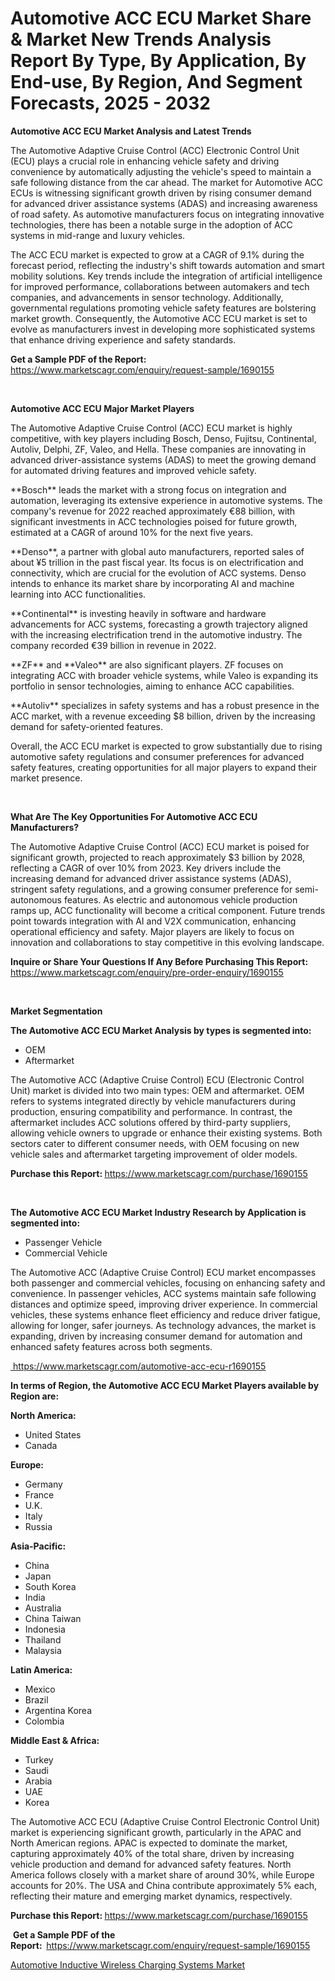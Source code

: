 <p><h1>Automotive ACC ECU Market Share & Market New Trends Analysis Report By Type, By Application, By End-use, By Region, And Segment Forecasts, 2025 - 2032</h1></p><p><strong>Automotive ACC ECU Market Analysis and Latest Trends</strong></p>
<p><p>The Automotive Adaptive Cruise Control (ACC) Electronic Control Unit (ECU) plays a crucial role in enhancing vehicle safety and driving convenience by automatically adjusting the vehicle's speed to maintain a safe following distance from the car ahead. The market for Automotive ACC ECUs is witnessing significant growth driven by rising consumer demand for advanced driver assistance systems (ADAS) and increasing awareness of road safety. As automotive manufacturers focus on integrating innovative technologies, there has been a notable surge in the adoption of ACC systems in mid-range and luxury vehicles.</p><p>The ACC ECU market is expected to grow at a CAGR of 9.1% during the forecast period, reflecting the industry's shift towards automation and smart mobility solutions. Key trends include the integration of artificial intelligence for improved performance, collaborations between automakers and tech companies, and advancements in sensor technology. Additionally, governmental regulations promoting vehicle safety features are bolstering market growth. Consequently, the Automotive ACC ECU market is set to evolve as manufacturers invest in developing more sophisticated systems that enhance driving experience and safety standards.</p></p>
<p><strong>Get a Sample PDF of the Report:&nbsp;</strong> <a href="https://www.marketscagr.com/enquiry/request-sample/1690155?utm_campaign=2635&utm_medium=2&utm_source=Github&utm_content=ia&utm_term=26032025&utm_id=automotive-acc-ecu">https://www.marketscagr.com/enquiry/request-sample/1690155</a></p>
<p>&nbsp;</p>
<p><strong>Automotive ACC ECU Major Market Players</strong></p>
<p><p>The Automotive Adaptive Cruise Control (ACC) ECU market is highly competitive, with key players including Bosch, Denso, Fujitsu, Continental, Autoliv, Delphi, ZF, Valeo, and Hella. These companies are innovating in advanced driver-assistance systems (ADAS) to meet the growing demand for automated driving features and improved vehicle safety.</p><p>**Bosch** leads the market with a strong focus on integration and automation, leveraging its extensive experience in automotive systems. The company's revenue for 2022 reached approximately €88 billion, with significant investments in ACC technologies poised for future growth, estimated at a CAGR of around 10% for the next five years.</p><p>**Denso**, a partner with global auto manufacturers, reported sales of about ¥5 trillion in the past fiscal year. Its focus is on electrification and connectivity, which are crucial for the evolution of ACC systems. Denso intends to enhance its market share by incorporating AI and machine learning into ACC functionalities.</p><p>**Continental** is investing heavily in software and hardware advancements for ACC systems, forecasting a growth trajectory aligned with the increasing electrification trend in the automotive industry. The company recorded €39 billion in revenue in 2022.</p><p>**ZF** and **Valeo** are also significant players. ZF focuses on integrating ACC with broader vehicle systems, while Valeo is expanding its portfolio in sensor technologies, aiming to enhance ACC capabilities. </p><p>**Autoliv** specializes in safety systems and has a robust presence in the ACC market, with a revenue exceeding $8 billion, driven by the increasing demand for safety-oriented features.</p><p>Overall, the ACC ECU market is expected to grow substantially due to rising automotive safety regulations and consumer preferences for advanced safety features, creating opportunities for all major players to expand their market presence.</p></p>
<p>&nbsp;</p>
<p><strong>What Are The Key Opportunities For Automotive ACC ECU Manufacturers?</strong></p>
<p><p>The Automotive Adaptive Cruise Control (ACC) ECU market is poised for significant growth, projected to reach approximately $3 billion by 2028, reflecting a CAGR of over 10% from 2023. Key drivers include the increasing demand for advanced driver assistance systems (ADAS), stringent safety regulations, and a growing consumer preference for semi-autonomous features. As electric and autonomous vehicle production ramps up, ACC functionality will become a critical component. Future trends point towards integration with AI and V2X communication, enhancing operational efficiency and safety. Major players are likely to focus on innovation and collaborations to stay competitive in this evolving landscape.</p></p>
<p><strong>Inquire or Share Your Questions If Any Before Purchasing This Report:</strong> <a href="https://www.marketscagr.com/enquiry/pre-order-enquiry/1690155?utm_campaign=2635&utm_medium=2&utm_source=Github&utm_content=ia&utm_term=26032025&utm_id=automotive-acc-ecu">https://www.marketscagr.com/enquiry/pre-order-enquiry/1690155</a></p>
<p>&nbsp;</p>
<p><strong>Market Segmentation</strong></p>
<p><strong>The Automotive ACC ECU Market Analysis by types is segmented into:</strong></p>
<p><ul><li>OEM</li><li>Aftermarket</li></ul></p>
<p><p>The Automotive ACC (Adaptive Cruise Control) ECU (Electronic Control Unit) market is divided into two main types: OEM and aftermarket. OEM refers to systems integrated directly by vehicle manufacturers during production, ensuring compatibility and performance. In contrast, the aftermarket includes ACC solutions offered by third-party suppliers, allowing vehicle owners to upgrade or enhance their existing systems. Both sectors cater to different consumer needs, with OEM focusing on new vehicle sales and aftermarket targeting improvement of older models.</p></p>
<p><strong>Purchase this Report:&nbsp;</strong><a href="https://www.marketscagr.com/purchase/1690155?utm_campaign=2635&utm_medium=2&utm_source=Github&utm_content=ia&utm_term=26032025&utm_id=automotive-acc-ecu">https://www.marketscagr.com/purchase/1690155</a></p>
<p>&nbsp;</p>
<p><strong>The Automotive ACC ECU Market Industry Research by Application is segmented into:</strong></p>
<p><ul><li>Passenger Vehicle</li><li>Commercial Vehicle</li></ul></p>
<p><p>The Automotive ACC (Adaptive Cruise Control) ECU market encompasses both passenger and commercial vehicles, focusing on enhancing safety and convenience. In passenger vehicles, ACC systems maintain safe following distances and optimize speed, improving driver experience. In commercial vehicles, these systems enhance fleet efficiency and reduce driver fatigue, allowing for longer, safer journeys. As technology advances, the market is expanding, driven by increasing consumer demand for automation and enhanced safety features across both segments.</p></p>
<p><a href="https://www.marketscagr.com/automotive-acc-ecu-r1690155?utm_campaign=2635&utm_medium=2&utm_source=Github&utm_content=ia&utm_term=26032025&utm_id=automotive-acc-ecu">&nbsp;https://www.marketscagr.com/automotive-acc-ecu-r1690155</a></p>
<p><strong>In terms of Region, the Automotive ACC ECU Market Players available by Region are:</strong></p>
<p>
    <p> <strong> North America: </strong>
        <ul>
            <li>United States</li>
            <li>Canada</li>
        </ul>
        </p> 
    <p> <strong> Europe: </strong>
        <ul>
            <li>Germany</li>
            <li>France</li>
            <li>U.K.</li>
            <li>Italy</li>
            <li>Russia</li>
        </ul>
        </p> 
    <p> <strong> Asia-Pacific: </strong>
        <ul>
            <li>China</li>
            <li>Japan</li>
            <li>South Korea</li>
            <li>India</li>
            <li>Australia</li>
            <li>China Taiwan</li>
            <li>Indonesia</li>
            <li>Thailand</li>
            <li>Malaysia</li>
        </ul>
        </p> 
    <p> <strong> Latin America: </strong>
        <ul>
            <li>Mexico</li>
            <li>Brazil</li>
            <li>Argentina Korea</li>
            <li>Colombia</li>
        </ul>
        </p> 
    <p> <strong> Middle East & Africa: </strong>
        <ul>
            <li>Turkey</li>
            <li>Saudi</li>
            <li>Arabia</li>
            <li>UAE</li>
            <li>Korea</li>
        </ul>
    </p>
    </p>
<p><p>The Automotive ACC ECU (Adaptive Cruise Control Electronic Control Unit) market is experiencing significant growth, particularly in the APAC and North American regions. APAC is expected to dominate the market, capturing approximately 40% of the total share, driven by increasing vehicle production and demand for advanced safety features. North America follows closely with a market share of around 30%, while Europe accounts for 20%. The USA and China contribute approximately 5% each, reflecting their mature and emerging market dynamics, respectively.</p></p>
<p><strong>Purchase this Report: </strong><a href="https://www.marketscagr.com/purchase/1690155?utm_campaign=2635&utm_medium=2&utm_source=Github&utm_content=ia&utm_term=26032025&utm_id=automotive-acc-ecu">https://www.marketscagr.com/purchase/1690155</a></p>
<p>&nbsp;<strong>Get a Sample PDF of the Report:&nbsp;&nbsp;</strong><a href="https://www.marketscagr.com/enquiry/request-sample/1690155?utm_campaign=2635&utm_medium=2&utm_source=Github&utm_content=ia&utm_term=26032025&utm_id=automotive-acc-ecu">https://www.marketscagr.com/enquiry/request-sample/1690155</a></p>
<p><strong></strong></p>
<p><p><a href="https://github.com/phephezxnf/Market-Research-Report-List-1/blob/main/automotive-inductive-wireless-charging-systems-market.md?utm_campaign=2635&utm_medium=2&utm_source=Github&utm_content=ia&utm_term=26032025&utm_id=automotive-acc-ecu">Automotive Inductive Wireless Charging Systems Market</a></p></p>